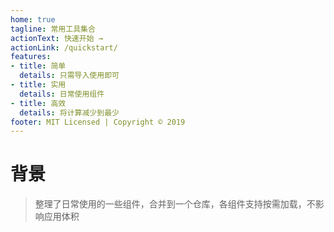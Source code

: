 ```yaml
---
home: true
tagline: 常用工具集合
actionText: 快速开始 →
actionLink: /quickstart/
features:
- title: 简单
  details: 只需导入使用即可
- title: 实用
  details: 日常使用组件
- title: 高效
  details: 将计算减少到最少
footer: MIT Licensed | Copyright © 2019
---
```


# 背景

> 整理了日常使用的一些组件，合并到一个仓库，各组件支持按需加载，不影响应用体积
